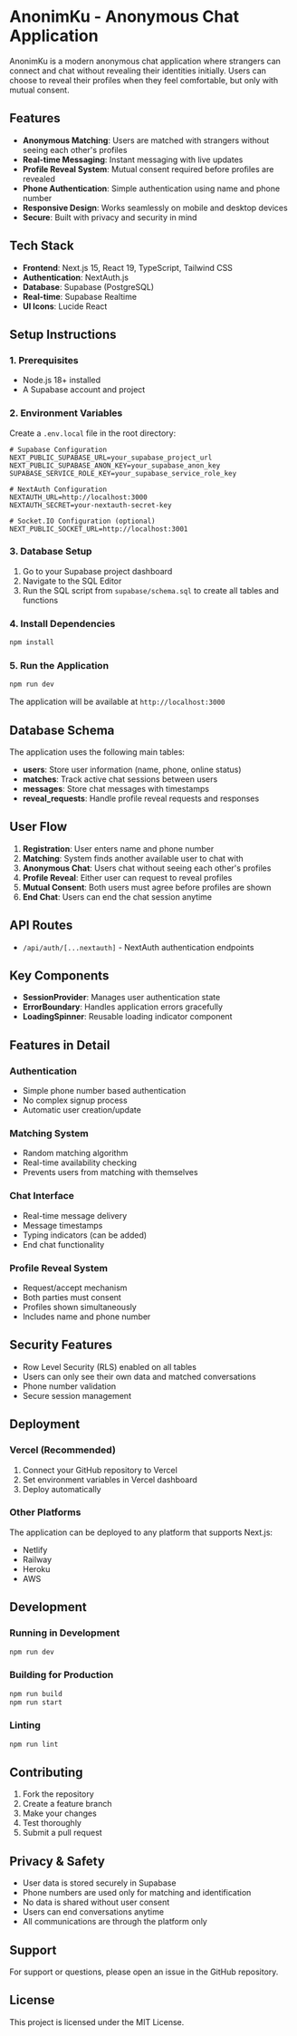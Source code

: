 # AnonimKu - Anonymous Chat Application

AnonimKu is a modern anonymous chat application where strangers can connect and chat without revealing their identities initially. Users can choose to reveal their profiles when they feel comfortable, but only with mutual consent.

## Features

- **Anonymous Matching**: Users are matched with strangers without seeing each other's profiles
- **Real-time Messaging**: Instant messaging with live updates
- **Profile Reveal System**: Mutual consent required before profiles are revealed
- **Phone Authentication**: Simple authentication using name and phone number
- **Responsive Design**: Works seamlessly on mobile and desktop devices
- **Secure**: Built with privacy and security in mind

## Tech Stack

- **Frontend**: Next.js 15, React 19, TypeScript, Tailwind CSS
- **Authentication**: NextAuth.js
- **Database**: Supabase (PostgreSQL)
- **Real-time**: Supabase Realtime
- **UI Icons**: Lucide React

## Setup Instructions

### 1. Prerequisites

- Node.js 18+ installed
- A Supabase account and project

### 2. Environment Variables

Create a `.env.local` file in the root directory:

```env
# Supabase Configuration
NEXT_PUBLIC_SUPABASE_URL=your_supabase_project_url
NEXT_PUBLIC_SUPABASE_ANON_KEY=your_supabase_anon_key
SUPABASE_SERVICE_ROLE_KEY=your_supabase_service_role_key

# NextAuth Configuration
NEXTAUTH_URL=http://localhost:3000
NEXTAUTH_SECRET=your-nextauth-secret-key

# Socket.IO Configuration (optional)
NEXT_PUBLIC_SOCKET_URL=http://localhost:3001
```

### 3. Database Setup

1. Go to your Supabase project dashboard
2. Navigate to the SQL Editor
3. Run the SQL script from `supabase/schema.sql` to create all tables and functions

### 4. Install Dependencies

```bash
npm install
```

### 5. Run the Application

```bash
npm run dev
```

The application will be available at `http://localhost:3000`

## Database Schema

The application uses the following main tables:

- **users**: Store user information (name, phone, online status)
- **matches**: Track active chat sessions between users
- **messages**: Store chat messages with timestamps
- **reveal_requests**: Handle profile reveal requests and responses

## User Flow

1. **Registration**: User enters name and phone number
2. **Matching**: System finds another available user to chat with
3. **Anonymous Chat**: Users chat without seeing each other's profiles
4. **Profile Reveal**: Either user can request to reveal profiles
5. **Mutual Consent**: Both users must agree before profiles are shown
6. **End Chat**: Users can end the chat session anytime

## API Routes

- `/api/auth/[...nextauth]` - NextAuth authentication endpoints

## Key Components

- **SessionProvider**: Manages user authentication state
- **ErrorBoundary**: Handles application errors gracefully
- **LoadingSpinner**: Reusable loading indicator component

## Features in Detail

### Authentication
- Simple phone number based authentication
- No complex signup process
- Automatic user creation/update

### Matching System
- Random matching algorithm
- Real-time availability checking
- Prevents users from matching with themselves

### Chat Interface
- Real-time message delivery
- Message timestamps
- Typing indicators (can be added)
- End chat functionality

### Profile Reveal System
- Request/accept mechanism
- Both parties must consent
- Profiles shown simultaneously
- Includes name and phone number

## Security Features

- Row Level Security (RLS) enabled on all tables
- Users can only see their own data and matched conversations
- Phone number validation
- Secure session management

## Deployment

### Vercel (Recommended)

1. Connect your GitHub repository to Vercel
2. Set environment variables in Vercel dashboard
3. Deploy automatically

### Other Platforms

The application can be deployed to any platform that supports Next.js:
- Netlify
- Railway
- Heroku
- AWS

## Development

### Running in Development

```bash
npm run dev
```

### Building for Production

```bash
npm run build
npm run start
```

### Linting

```bash
npm run lint
```

## Contributing

1. Fork the repository
2. Create a feature branch
3. Make your changes
4. Test thoroughly
5. Submit a pull request

## Privacy & Safety

- User data is stored securely in Supabase
- Phone numbers are used only for matching and identification
- No data is shared without user consent
- Users can end conversations anytime
- All communications are through the platform only

## Support

For support or questions, please open an issue in the GitHub repository.

## License

This project is licensed under the MIT License.
